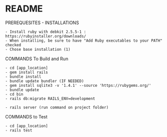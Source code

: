 # README

PREREQUESITES - INSTALLATIONS

	- Install ruby with debkit 2.5.5-1 : https://rubyinstaller.org/downloads/
	- When installing, be sure to have "Add Ruby executables to your PATH" checked
	- Chose base installation (1)

COMMANDS To Build and Run

	- cd [app_location]
	- gem install rails
	- bundle install
	- bundle update bundler (IF NEEDED)
	- gem install sqlite3 -v '1.4.1' --source 'https://rubygems.org/'
	- bundle update
    - cd bin
    - rails db:migrate RAILS_ENV=development

	- rails server (run command on project folder)

COMMANDS to Test

	- cd [app_location]
	- rails test
